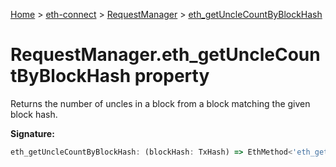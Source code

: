 [Home](./index) &gt; [eth-connect](./eth-connect.md) &gt; [RequestManager](./eth-connect.requestmanager.md) &gt; [eth\_getUncleCountByBlockHash](./eth-connect.requestmanager.eth_getunclecountbyblockhash.md)

# RequestManager.eth\_getUncleCountByBlockHash property

Returns the number of uncles in a block from a block matching the given block hash.

**Signature:**
```javascript
eth_getUncleCountByBlockHash: (blockHash: TxHash) => EthMethod<'eth_getUncleCountByBlockHash'>
```
